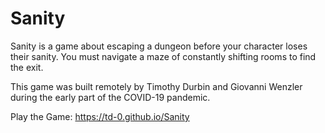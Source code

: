 # Sanity

Sanity is a game about escaping a dungeon before your character loses their sanity. You must navigate a maze of constantly shifting rooms to find the exit.

This game was built remotely by Timothy Durbin and Giovanni Wenzler during the early part of the COVID-19 pandemic.

Play the Game: https://td-0.github.io/Sanity
